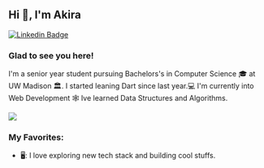 ## Hi 👋, I'm Akira

[![Linkedin Badge](https://img.shields.io/badge/-LinkedIn-0e76a8?style=flat-square&logo=Linkedin&logoColor=white)](https://www.linkedin.com/in/akira-mizoguchi-a0583a16b)

### Glad to see you here!

I'm a senior year student pursuing Bachelors's in Computer Science 🎓 at UW Madison 🏛.
I started leaning Dart since last year.💻 I'm currently into Web Development 🕸️ Ive learned Data Structures and Algorithms.


[![](https://gitwar.herokuapp.com/badge?username=iampavangandhi&label=Gitwar%20Profile%20Score&style=for-the-badge&color=0088cc)](https://gitwar.herokuapp.com/)


### My Favorites:

- 🖥:  I love exploring new tech stack and building cool stuffs.

